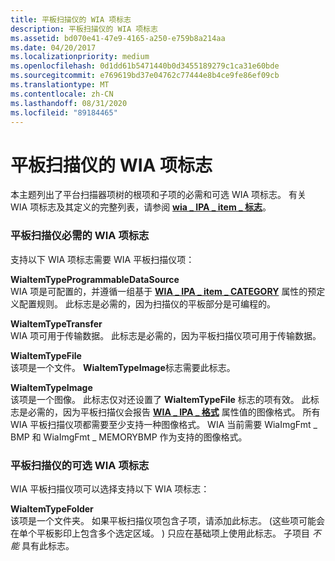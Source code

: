 ```yaml
---
title: 平板扫描仪的 WIA 项标志
description: 平板扫描仪的 WIA 项标志
ms.assetid: bd070e41-47e9-4165-a250-e759b8a214aa
ms.date: 04/20/2017
ms.localizationpriority: medium
ms.openlocfilehash: 0d1dd61b5471440b0d3455189279c1ca31e60bde
ms.sourcegitcommit: e769619bd37e04762c77444e8b4ce9fe86ef09cb
ms.translationtype: MT
ms.contentlocale: zh-CN
ms.lasthandoff: 08/31/2020
ms.locfileid: "89184465"
---
```

# <a name="wia-item-flags-for-flatbed-scanners"></a>平板扫描仪的 WIA 项标志





本主题列出了平台扫描器项树的根项和子项的必需和可选 WIA 项标志。 有关 WIA 项标志及其定义的完整列表，请参阅 [**wia \_ IPA \_ item \_ 标志**](./wia-ipa-item-flags.md)。

### <a name="required-wia-item-flags-for-flatbed-scanners"></a>平板扫描仪必需的 WIA 项标志

支持以下 WIA 项标志需要 WIA 平板扫描仪项：

<a href="" id="wiaitemtypeprogrammabledatasource"></a>**WiaItemTypeProgrammableDataSource**  
WIA 项是可配置的，并遵循一组基于 [**WIA \_ IPA \_ item \_ CATEGORY**](./wia-ipa-item-category.md) 属性的预定义配置规则。 此标志是必需的，因为扫描仪的平板部分是可编程的。

<a href="" id="wiaitemtypetransfer"></a>**WiaItemTypeTransfer**  
WIA 项可用于传输数据。 此标志是必需的，因为平板扫描仪项可用于传输数据。

<a href="" id="wiaitemtypefile"></a>**WiaItemTypeFile**  
该项是一个文件。 **WiaItemTypeImage**标志需要此标志。

<a href="" id="wiaitemtypeimage"></a>**WiaItemTypeImage**  
该项是一个图像。 此标志仅对还设置了 **WiaItemTypeFile** 标志的项有效。 此标志是必需的，因为平板扫描仪会报告 [**WIA \_ IPA \_ 格式**](./wia-ipa-format.md) 属性值的图像格式。 所有 WIA 平板扫描仪项都需要至少支持一种图像格式。 WIA 当前需要 WiaImgFmt \_ BMP 和 WiaImgFmt \_ MEMORYBMP 作为支持的图像格式。

### <a name="optional-wia-item-flags-for-flatbed-scanners"></a>平板扫描仪的可选 WIA 项标志

WIA 平板扫描仪项可以选择支持以下 WIA 项标志：

<a href="" id="wiaitemtypefolder"></a>**WiaItemTypeFolder**  
该项是一个文件夹。 如果平板扫描仪项包含子项，请添加此标志。  (这些项可能会在单个平板影印上包含多个选定区域。 ) 只应在基础项上使用此标志。 子项目 *不能* 具有此标志。

 

